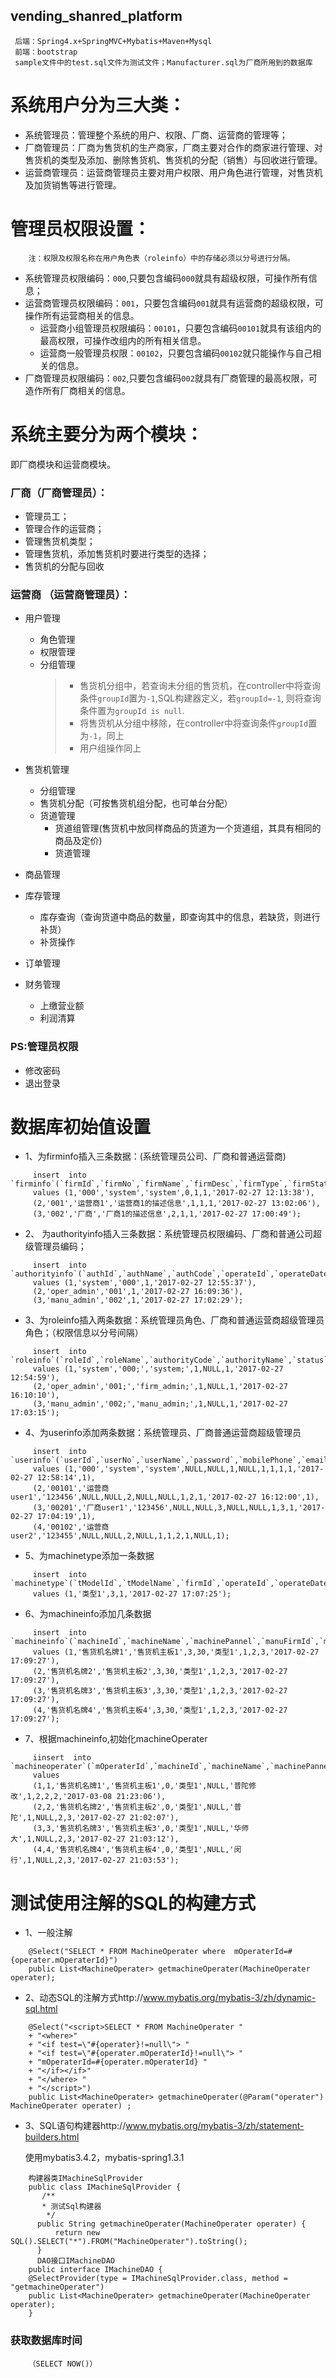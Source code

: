 vending_shanred_platform 
--------

     后端：Spring4.x+SpringMVC+Mybatis+Maven+Mysql 
     前端：bootstrap 
     sample文件中的test.sql文件为测试文件；Manufacturer.sql为厂商所用到的数据库

# 系统用户分为三大类： 
- 系统管理员：管理整个系统的用户、权限、厂商、运营商的管理等；
- 厂商管理员：厂商为售货机的生产商家，厂商主要对合作的商家进行管理、对售货机的类型及添加、删除售货机、售货机的分配（销售）与回收进行管理。
- 运营商管理员：运营商管理员主要对用户权限、用户角色进行管理，对售货机及加货销售等进行管理。
 
# 管理员权限设置：
```
    注：权限及权限名称在用户角色表（roleinfo）中的存储必须以分号进行分隔。
```
- 系统管理员权限编码：`000`,只要包含编码`000`就具有超级权限，可操作所有信息；
- 运营商管理员权限编码：`001`，只要包含编码`001`就具有运营商的超级权限，可操作所有运营商相关的信息。
    - 运营商小组管理员权限编码：`00101`，只要包含编码`00101`就具有该组内的最高权限，可操作改组内的所有相关信息。
    - 运营商一般管理员权限：`00102`，只要包含编码`00102`就只能操作与自己相关的信息。
- 厂商管理员权限编码：`002`,只要包含编码`002`就具有厂商管理的最高权限，可造作所有厂商相关的信息。

# 系统主要分为两个模块： 
  即厂商模块和运营商模块。
### 厂商（厂商管理员）：
 - 管理员工；
 - 管理合作的运营商；
 - 管理售货机类型；
 - 管理售货机，添加售货机时要进行类型的选择；
 - 售货机的分配与回收

### 运营商 （运营商管理员）：
 * 用户管理
     * 角色管理
     * 权限管理
     * 分组管理
        >- 售货机分组中，若查询未分组的售货机，在controller中将查询条件`groupId`置为`-1`,SQL构建器定义，若`groupId=-1`, 则将查询条件置为`groupId is null`.
        >- 将售货机从分组中移除，在controller中将查询条件`groupId`置为`-1`，同上
        >- 用户组操作同上
        
 * 售货机管理
     * 分组管理
     * 售货机分配（可按售货机组分配，也可单台分配）
     * 货道管理 
        - 货道组管理(售货机中放同样商品的货道为一个货道组，其具有相同的商品及定价)
        - 货道管理
 * 商品管理 
 * 库存管理
     * 库存查询（查询货道中商品的数量，即查询其中的信息，若缺货，则进行补货）
     * 补货操作
 * 订单管理
 * 财务管理
     * 上缴营业额
     * 利润清算
    
### PS:管理员权限
 * 修改密码
 * 退出登录

# 数据库初始值设置

 * 1、为firminfo插入三条数据：(系统管理员公司、厂商和普通运营商)
```
     insert  into `firminfo`(`firmId`,`firmNo`,`firmName`,`firmDesc`,`firmType`,`firmStatus`,`operateId`,`operateDate`) 
     values (1,'000','system','system',0,1,1,'2017-02-27 12:13:38'),
     (2,'001','运营商1','运营商1的描述信息',1,1,1,'2017-02-27 13:02:06'),
     (3,'002','厂商','厂商1的描述信息',2,1,1,'2017-02-27 17:00:49');
``` 
* 2、 为authorityinfo插入三条数据：系统管理员权限编码、厂商和普通公司超级管理员编码；
```
     insert  into `authorityinfo`(`authId`,`authName`,`authCode`,`operateId`,`operateDate`) 
     values (1,'system','000',1,'2017-02-27 12:55:37'),
     (2,'oper_admin','001',1,'2017-02-27 16:09:36'),
     (3,'manu_admin','002',1,'2017-02-27 17:02:29');
```    
* 3、为roleinfo插入两条数据：系统管理员角色、厂商和普通运营商超级管理员角色；（权限信息以分号间隔）
``` 
     insert  into `roleinfo`(`roleId`,`roleName`,`authorityCode`,`authorityName`,`status`,`firmId`,`operateId`,`operateDate`) 
     values (1,'system','000;','system;',1,NULL,1,'2017-02-27 12:54:59'),
     (2,'oper_admin','001;','firm_admin;',1,NULL,1,'2017-02-27 16:10:10'),
     (3,'manu_admin','002;','manu_admin;',1,NULL,1,'2017-02-27 17:03:15');
```
* 4、为userinfo添加两条数据：系统管理员、厂商普通运营商超级管理员
```
     insert  into `userinfo`(`userId`,`userNo`,`userName`,`password`,`mobilePhone`,`email`,`roleId`,`roleName`,`groupId`,`status`,`firmId`,`parentUserId`,`operateDate`,`operateId`) 
     values (1,'000','system','system',NULL,NULL,1,NULL,1,1,1,1,'2017-02-27 12:58:14',1),
     (2,'00101','运营商user1','123456',NULL,NULL,2,NULL,NULL,1,2,1,'2017-02-27 16:12:00',1),
     (3,'00201','厂商user1','123456',NULL,NULL,3,NULL,NULL,1,3,1,'2017-02-27 17:04:19',1),
     (4,'00102','运营商user2','123455',NULL,NULL,2,NULL,1,1,2,1,NULL,1);
```    
* 5、为machinetype添加一条数据
```
     insert  into `machinetype`(`tModelId`,`tModelName`,`firmId`,`operateId`,`operateDate`) 
     values (1,'类型1',3,1,'2017-02-27 17:07:25');
```
* 6、为machineinfo添加几条数据
```
     insert  into `machineinfo`(`machineId`,`machineName`,`machinePannel`,`manuFirmId`,`machinePrice`,`tModelName`,`manuMachineStatus`,`operFirmId`,`operateId`,`operateDate`) 
     values (1,'售货机名牌1','售货机主板1',3,30,'类型1',1,2,3,'2017-02-27 17:09:27'),
     (2,'售货机名牌2','售货机主板2',3,30,'类型1',1,2,3,'2017-02-27 17:09:27'),
     (3,'售货机名牌3','售货机主板3',3,30,'类型1',1,2,3,'2017-02-27 17:09:27'),
     (4,'售货机名牌4','售货机主板4',3,30,'类型1',1,2,3,'2017-02-27 17:09:27');
```
* 7、根据machineinfo,初始化machineOperater
```
     iinsert  into `machineoperater`(`mOperaterId`,`machineId`,`machineName`,`machinePannel`,`machineAssign`,`tModelName`,`userId`,`machineAddress`,`machineStatus`,`groupId`,`operFirmId`,`operateId`,`operateDate`) 
     values 
     (1,1,'售货机名牌1','售货机主板1',0,'类型1',NULL,'普陀修改',1,2,2,2,'2017-03-08 21:23:06'),
     (2,2,'售货机名牌2','售货机主板2',0,'类型1',NULL,'普陀',1,NULL,2,3,'2017-02-27 21:02:07'),
     (3,3,'售货机名牌3','售货机主板3',0,'类型1',NULL,'华师大',1,NULL,2,3,'2017-02-27 21:03:12'),
     (4,4,'售货机名牌4','售货机主板4',0,'类型1',NULL,'闵行',1,NULL,2,3,'2017-02-27 21:03:53');
```
# 测试使用注解的SQL的构建方式
* 1、一般注解
```
    @Select("SELECT * FROM MachineOperater where  mOperaterId=#{operater.mOperaterId}")
    public List<MachineOperater> getmachineOperater(MachineOperater operater);

```
* 2、动态SQL的注解方式http://www.mybatis.org/mybatis-3/zh/dynamic-sql.html
```
    @Select("<script>SELECT * FROM MachineOperater "
    + "<where>"
    + "<if test=\"#{operater}!=null\"> "
    + "<if test=\"#{operater.mOperaterId}!=null\"> "
    + "mOperaterId=#{operater.mOperaterId} "
    + "</if></if>"
    + "</where> "
    + "</script>")
    public List<MachineOperater> getmachineOperater(@Param("operater") MachineOperater operater) ;
```
* 3、SQL语句构建器http://www.mybatis.org/mybatis-3/zh/statement-builders.html
     
     使用mybatis3.4.2，mybatis-spring1.3.1
```
    构建器类IMachineSqlProvider
    public class IMachineSqlProvider {
       /**
       * 测试Sql构建器
        */
      public String getmachineOperater(MachineOperater operater) {
          return new SQL().SELECT("*").FROM("MachineOperater").toString();
      }
      DAO接口IMachineDAO
    public interface IMachineDAO {
    @SelectProvider(type = IMachineSqlProvider.class, method = "getmachineOperater")
    public List<MachineOperater> getmachineOperater(MachineOperater operater);
    }
```

### 获取数据库时间
```
    （SELECT NOW()）
```
